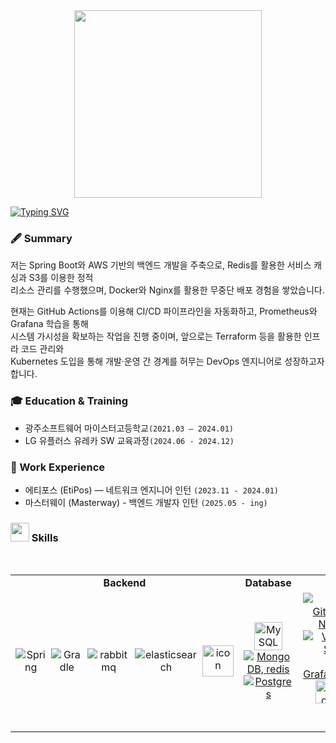 <div id="header" align="center">
<img src="https://assets.website-files.com/6174a877844b8d384f2230b9/621405faf156b68381c89877_Untitled%20design.gif" width="300"/>
</div>

[![Typing SVG](https://readme-typing-svg.demolab.com?font=Dancing+Script&weight=500&size=40&pause=1000&center=true&vCenter=true&width=1000&height=100&lines=Hello+Welcome+To+My+Github+Profile+;I+Am+A+Backend+Developer;I+Hava+5+Years+Of+Experiences)](https://git.io/typing-svg)

### 🖋️ Summary

저는 Spring Boot와 AWS 기반의 백엔드 개발을 주축으로, Redis를 활용한 서비스 캐싱과 S3를 이용한 정적  
리소스 관리를 수행했으며, Docker와 Nginx를 활용한 무중단 배포 경험을 쌓았습니다. 

현재는 GitHub Actions를 이용해 CI/CD 파이프라인을 자동화하고, Prometheus와 Grafana 학습을 통해  
시스템 가시성을 확보하는 작업을 진행 중이며, 앞으로는 Terraform 등을 활용한 인프라 코드 관리와  
Kubernetes 도입을 통해 개발·운영 간 경계를 허무는 DevOps 엔지니어로 성장하고자 합니다.

<h3 align="left">🎓 Education & Training</h3>

- 광주소프트웨어 마이스터고등학교`(2021.03 – 2024.01)`
- LG 유플러스 유레카 SW 교육과정`(2024.06 - 2024.12)`

<h3 align="left">💼 Work Experience</h3>

- 에티포스 (EtiPos) — 네트워크 엔지니어 인턴 `(2023.11 - 2024.01)`
- 마스터웨이 (Masterway) - 백엔드 개발자 인턴 `(2025.05 - ing)`


<h3 align="left"> <img src="https://media.giphy.com/media/iY8CRBdQXODJSCERIr/giphy.gif" width="30"> Skills</h3>

<br>
<div style='display:flex; flex-direction:column; align-items:center ; justify-content:center'>
<table>
  <tr>
    <td align="center" width="300"><strong>Backend</strong></td>
    <td align="center" width="300"><strong>Database</strong></td>
    <td align="center" width="400"><strong>Tools</strong></td>
  </tr>
  <tr>
    <td align="center">
      <div style="display: flex; gap: 8px; align-items: center;">
        <img src="https://skillicons.dev/icons?i=spring" alt="Spring" />
        <img src="https://skillicons.dev/icons?i=gradle" alt="Gradle" />
        <img src="https://skillicons.dev/icons?i=rabbitmq" alt="rabbitmq" />
        <img src="https://skillicons.dev/icons?i=elasticsearch" alt="elasticsearch" />
        <img src="https://techstack-generator.vercel.app/nginx-icon.svg" alt="icon" width="50" height="50" />
      </div>
  </td>
    <td align="center">
      <a href="https://skillicons.dev">
        <img src="https://techstack-generator.vercel.app/mysql-icon.svg" alt="MySQL" width="45" height="45" />
        <img src="https://skillicons.dev/icons?i=mongodb,redis" alt="MongoDB, redis" />
        <img src="https://skillicons.dev/icons?i=postgres" alt="Postgres" />
      </a>
    </td>
    <td align="center">
      <a href="https://skillicons.dev">
        <img src="https://skillicons.dev/icons?i=git,github,githubactions,figma,notion,firebase" alt="Git, GitHub, GitAction, Figma, Notin, firebase" />
        </br>
        <img src="https://skillicons.dev/icons?i=vscode,visualstudio,idea,postman,grafana,prometheus" alt="VS Code,Visual Studio, Idea, Postman, Grafana,prometheus, " />
        </br>
        <img src="https://techstack-generator.vercel.app/kubernetes-icon.svg" alt="icon" width="37" height="37" />
        <img src="https://techstack-generator.vercel.app/docker-icon.svg" alt="Docker" width="37" height="37" />
        <img src="https://techstack-generator.vercel.app/aws-icon.svg" alt="AWS" width="37" height="37" />
        <img src="https://techstack-generator.vercel.app/restapi-icon.svg" alt="REST API" width="37" height="37" />
      </a>
    </td>
  </tr>
</table>
<br />

